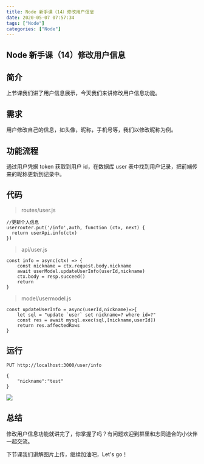 ```yaml
---
title: Node 新手课（14）修改用户信息
date: 2020-05-07 07:57:34
tags: ["Node"]
categories: ["Node"]
---
```


## Node 新手课（14）修改用户信息

## 简介

上节课我们讲了用户信息展示，今天我们来讲修改用户信息功能。

## 需求

用户修改自己的信息，如头像，昵称，手机号等，我们以修改昵称为例。

## 功能流程

通过用户凭据 token 获取到用户 id，在数据库 user 表中找到用户记录，把前端传来的昵称更新到记录中。

## 代码

> routes/user.js

```
//更新个人信息
userrouter.put('/info',auth, function (ctx, next) {
  return userApi.info(ctx)
})
```

> api/user.js

```
const info = async(ctx) => {
    const nickname = ctx.request.body.nickname
    await userModel.updateUserInfo(userId,nickname)
    ctx.body = resp.succeed()
    return
}
```

> model/usermodel.js

```
const updateUserInfo = async(userId,nickname)=>{
    let sql = "update `user` set nickname=? where id=?"
    const res = await mysql.exec(sql,[nickname,userId])
    return res.affectedRows
}
```

## 运行

```
PUT http://localhost:3000/user/info

{
    "nickname":"test"
}
```

![](https://cdn.guojiang.club/Fo6qftIGMQq8uM7ANRdWs9Kskow5)

## 总结

修改用户信息功能就讲完了，你掌握了吗？有问题欢迎到群里和志同道合的小伙伴一起交流。

下节课我们讲解图片上传，继续加油吧，Let's go！

